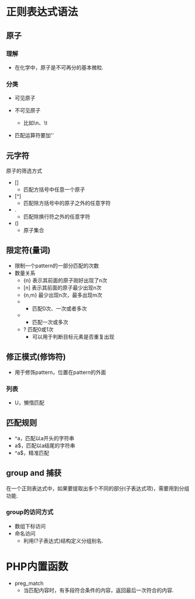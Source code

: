 # 正则表达式语法
## 原子
### 理解
- 在化学中，原子是不可再分的基本微粒.

### 分类
- 可见原子

- 不可见原子
	- 比如\n、\t

- 匹配运算符要加'\'

## 元字符
原子的筛选方式
- []  
	- 匹配方括号中任意一个原子
- [^] 
	- 匹配除方括号中的原子之外的任意字符
- . 
	- 匹配除换行符之外的任意字符
- ()
	- 原子集合 

## 限定符(量词)
- 限制一个pattern的一部分匹配的次数
- 数量关系
	- {n} 表示其前面的原子刚好出现了n次
	- [n] 表示其前面的原子最少出现n次
	- {n,m} 最少出现n次，最多出现m次
	- * 匹配0次、一次或者多次
	- + 匹配一次或多次
	- ? 匹配0或1次
		- 可以用于判断目标元素是否重复出现

## 修正模式(修饰符)
- 用于修饰pattern，位置在pattern的外面

### 列表
- U，懒惰匹配


## 匹配规则
- ^a，匹配以a开头的字符串
- a$，匹配以a结尾的字符串
- ^a$，精准匹配

## group and 捕获
在一个正则表达式中，如果要提取出多个不同的部分(子表达式项)，需要用到分组功能.
### group的访问方式
- 数组下标访问
- 命名访问
	- 利用(?<xxx>子表达式)结构定义分组别名.


# PHP内置函数
- preg_match
	- 当匹配内容时，有多段符合条件的内容，返回最后一次符合的内容.